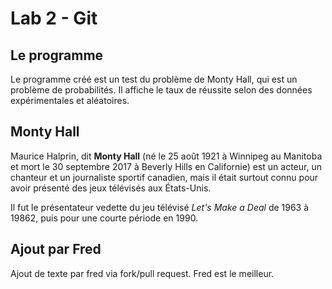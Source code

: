 # Lab 2 - Git

## Le programme
Le programme créé est un test du problème de Monty Hall, qui est un problème de probabilités.
Il affiche le taux de réussite selon des données expérimentales et aléatoires.

## Monty Hall
Maurice Halprin, dit **Monty Hall** (né le 25 août 1921 à Winnipeg au Manitoba et mort le 30 septembre 2017 à Beverly Hills en Californie) est un acteur, un chanteur et un journaliste sportif canadien, mais il était surtout connu pour avoir présenté des jeux télévisés aux États-Unis.

Il fut le présentateur vedette du jeu télévisé *Let's Make a Deal* de 1963 à 19862, puis pour une courte période en 1990.

## Ajout par Fred
Ajout de texte par fred via fork/pull request. Fred est le meilleur.
